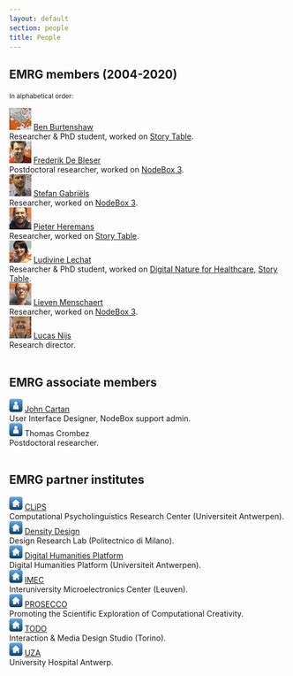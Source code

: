 ```yaml
---
layout: default
section: people
title: People
---
```


<h2>EMRG members (2004-2020)</h2>
<p><small>In alphabetical order:</small></p>

<div class="box">
	<img src="/media/people/blank-s.jpg" />
	<a href="ben-burtenshaw.html">Ben Burtenshaw</a><br>Researcher &amp; PhD student, worked on
	<a href="../projects/story-table.html" class="tag-project">Story Table</a>.
</div>

<div class="box">
	<img src="/media/people/frederik-s.jpg" />
	<a href="frederik-de-bleser.html">Frederik De Bleser</a><br>Postdoctoral researcher, worked on
	<a href="../software/nodebox-3.html" class="tag-software">NodeBox 3</a>.
</div>

<div class="box">
	<img src="/media/people/stefan-s.jpg" />
	<a href="stefan-gabriels.html">Stefan Gabriëls</a><br>Researcher, worked on
	<a href="../software/nodebox-3.html" class="tag-software">NodeBox 3</a>.
</div>

<div class="box">
	<img src="/media/people/pieter-s.jpg" />
	<a href="pieter-heremans.html">Pieter Heremans</a><br>Researcher, worked on
	<a href="../projects/story-table.html" class="tag-project">Story Table</a>.
</div>

<div class="box">
	<img src="/media/people/ludivine-s.jpg" />
	<a href="ludivine-lechat.html">Ludivine Lechat</a><br>Researcher &amp; PhD student, worked on
	<a href="../projects/digital-nature-for-healthcare.html" class="tag-project">Digital Nature for Healthcare</a>,
	<a href="../projects/story-table.html" class="tag-project">Story Table</a>.
</div>

<div class="box">
	<img src="/media/people/lieven-s.jpg" />
	<a href="lieven-menschaert.html">Lieven Menschaert</a><br>Researcher, worked on
	<a href="../software/nodebox-3.html" class="tag-software">NodeBox 3</a>.
</div>

<div class="box">
	<img src="/media/people/lucas-s.jpg" />
	<a href="lucas-nijs.html">Lucas Nijs</a><br>Research director.
</div>

<br>
<h2>EMRG associate members</h2>

<div class="box">
	<img src="/media/img/avatar.png" />
	<a href="http://theappslab.com/author/john-cartan/">John Cartan</a>
	<br>User Interface Designer, NodeBox support admin.
</div>

<div class="box">
	<img src="/media/img/avatar.png" />
	Thomas Crombez
	<br>Postdoctoral researcher.
</div>

<br>
<h2>EMRG partner institutes</h2>

<div class="box">
	<img src="/media/img/home.png" />
	<a target="_blank" href="http://www.clips.ua.ac.be">CLiPS</a>
	<br>Computational Psycholinguistics Research Center (Universiteit Antwerpen).
</div>

<div class="box">
	<img src="/media/img/home.png" />
	<a target="_blank" href="http://www.densitydesign.org">Density Design</a>
	<br>Design Research Lab (Politectnico di Milano).
</div>

<div class="box">
	<img src="/media/img/home.png" />
	<a target="_blank" href="http://dighum.uantwerpen.be">Digital Humanities Platform</a>
	<br>Digital Humanities Platform (Universiteit Antwerpen).
</div>

<div class="box">
	<img src="/media/img/home.png" />
	<a target="_blank" href="http://www.imec.be">IMEC</a>
	<br>Interuniversity Microelectronics Center (Leuven).
</div>

<div class="box">
	<img src="/media/img/home.png" />
	<a target="_blank" href="http://prosecco-network.eu">PROSECCO</a>
	<br>Promoting the Scientific Exploration of Computational Creativity.
</div>

<div class="box">
	<img src="/media/img/home.png" />
	<a target="_blank" href="http://www.todo.to.it">TODO</a>
	<br>Interaction &amp; Media Design Studio (Torino).
</div>

<div class="box">
	<img src="/media/img/home.png" />
	<a target="_blank" href="http://www.uza.be">UZA</a>
	<br>University Hospital Antwerp.
</div>
